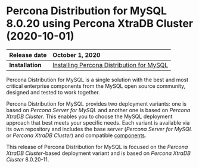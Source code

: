 # Percona Distribution for MySQL 8.0.20 using Percona XtraDB Cluster (2020-10-01)


| Release date    |   October 1, 2020 |
| :-------------- | :---------------- |
|**Installation** | [Installing Percona Distribution for MySQL](installing.md)|



Percona Distribution for MySQL is a single solution with the best and most critical enterprise components from the MySQL open source community, designed and tested to work together.

Percona Distribution for MySQL provides two deployment variants: one is based on *Percona Server for MySQL* and another one is based on *Percona XtraDB Cluster*. This enables you to choose the MySQL deployment approach that best meets your specific needs. Each variant is available via its own repository and includes the base server (*Percona Server for MySQL* or *Percona XtraDB Cluster*) and compatible [components](index.md#components).

This release of Percona Distribution for MySQL is focused on the *Percona XtraDB Cluster*-based deployment variant and is based on *Percona XtraDB Cluster* 8.0.20-11.
